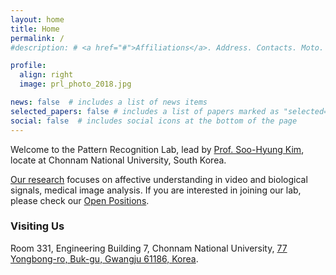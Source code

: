 ```yaml
---
layout: home
title: Home
permalink: /
#description: # <a href="#">Affiliations</a>. Address. Contacts. Moto. Etc.

profile:
  align: right
  image: prl_photo_2018.jpg

news: false  # includes a list of news items
selected_papers: false # includes a list of papers marked as "selected={true}"
social: false  # includes social icons at the bottom of the page
---
```


Welcome to the Pattern Recognition Lab, lead by [Prof. Soo-Hyung Kim](/members/shkim), locate at Chonnam National University, South Korea.

[Our research](/research) focuses on affective understanding in video and biological signals, medical image analysis. If you are interested in joining our lab, please check our [Open Positions](/open_positions).


### Visiting Us
Room 331, Engineering Building 7, Chonnam National University, [77 Yongbong-ro, Buk-gu, Gwangju 61186, Korea](https://www.google.com/maps?ll=35.17825,126.909285&z=17&t=m&hl=en&gl=KR&mapclient=embed&cid=209875663226453520).
<!--stackedit_data:
eyJoaXN0b3J5IjpbMTI2NTYwODMxMiwxMTczNzA3MTAwXX0=
-->